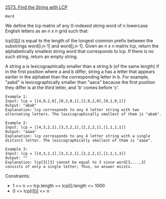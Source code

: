 [2573. Find the String with LCP](https://leetcode.com/problems/find-the-string-with-lcp)

`Hard`

We define the lcp matrix of any 0-indexed string word of n lowercase English letters as an n x n grid such that:

lcp[i][j] is equal to the length of the longest common prefix between the substrings word[i,n-1] and word[j,n-1].
Given an n x n matrix lcp, return the alphabetically smallest string word that corresponds to lcp. If there is no such string, return an empty string.

A string a is lexicographically smaller than a string b (of the same length) if in the first position where a and b differ, string a has a letter that appears earlier in the alphabet than the corresponding letter in b. For example, "aabd" is lexicographically smaller than "aaca" because the first position they differ is at the third letter, and 'b' comes before 'c'.

```
Example 1:
Input: lcp = [[4,0,2,0],[0,3,0,1],[2,0,2,0],[0,1,0,1]]
Output: "abab"
Explanation: lcp corresponds to any 4 letter string with two alternating letters. The lexicographically smallest of them is "abab".

Example 2:
Input: lcp = [[4,3,2,1],[3,3,2,1],[2,2,2,1],[1,1,1,1]]
Output: "aaaa"
Explanation: lcp corresponds to any 4 letter string with a single distinct letter. The lexicographically smallest of them is "aaaa". 

Example 3:
Input: lcp = [[4,3,2,1],[3,3,2,1],[2,2,2,1],[1,1,1,3]]
Output: ""
Explanation: lcp[3][3] cannot be equal to 3 since word[3,...,3] consists of only a single letter; Thus, no answer exists.
```

Constraints:

- 1 <= n == lcp.length == lcp[i].length <= 1000
- 0 <= lcp[i][j] <= n